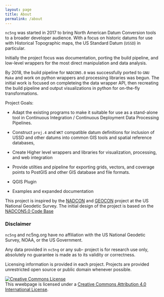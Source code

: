 ```yaml
---
layout: page
title: About
permalink: /about
---
```


`nc5ng` was started in 2017 to bring North American Datum Conversion tools to a broader developer audience. With a focus on historic datums for use with Historical Topographic maps, the US Standard Datum (`USSD`) in particular. 

Initially the project focus was documentation, porting the build pipeline, and low-level wrappers for the most direct manipulation and data analysis.

By 2018, the build pipeline for `NADCON5.0` was successfully ported to `GNU Make` and work on python wrappers and processing libraries was begun. The initial work is focused on completeing the data wrapper API, then recreating the build pipeline and output visualizations in python for on-the-fly transformations.

Project Goals:

- Adapt the existing programs to make it suitable for use as a stand-alone tool  in Continuous Integration / Continuous Deployment Data Processing Pipelines.

- Construct `proj.4` and `WKT` compatible datum definitions for inclusion of USSD and other datums into common GIS tools and spatial reference databases,

- Create Higher level wrappers and libraries for visualization, processing, and web integration

- Provide  utilties and pipeline for exporting grids, vectors, and coverage points to PostGIS and other GIS database and file formats.

- QGIS Plugin

- Examples and expanded documentation


This project is inspired by the [NADCON](https://www.ngs.noaa.gov/TOOLS/Nadcon/Nadcon.shtml) and [GEOCON](https://www.ngs.noaa.gov/GEOCON/)  project at the US National Geodetic Survey. The initial design of the project is based on the [NADCON5.0 Code Base](https://www.ngs.noaa.gov/NADCON5/index.shtml)


### Disclaimer

`nc5ng` and nc5ng.org have no affiliation with the US National Geodetic Survey, NOAA, or the US Government.

Any data provided in `nc5ng` or any sub- project is for research use only, absolutely no guarantee is made as to its validity or correctness.

Licensing information is provided in each project. Projects are provided unrestricted open source or public domain whenever possible. 

<a rel="license" href="http://creativecommons.org/licenses/by/4.0/"><img alt="Creative Commons License" style="border-width:0" src="https://i.creativecommons.org/l/by/4.0/88x31.png" /></a><br />This wwebpage is licensed under a <a rel="license" href="http://creativecommons.org/licenses/by/4.0/">Creative Commons Attribution 4.0 International License</a>.
